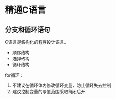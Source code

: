 # 精通C语言

## 分支和循环语句

C语言是结构化的程序设计语言。

- 顺序结构
- 选择结构
- 循环结构

for循环：

1. 不建议在循环体内修改循环变量，防止循环失去控制
2. 建议控制变量的取值范围采取前闭后开

